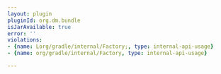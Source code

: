 ```yaml
---
layout: plugin
pluginId: org.dm.bundle
isJarAvailable: true
error: ''
violations:
- {name: Lorg/gradle/internal/Factory;, type: internal-api-usage}
- {name: org/gradle/internal/Factory, type: internal-api-usage}

---
```


